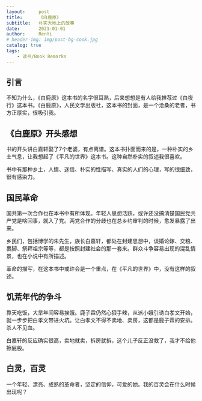 ```yaml
---
layout:     post
title:      《白鹿原》
subtitle:   朴实大地上的故事
date:       2021-01-01
author:     RenYi
# header-img: img/post-bg-cook.jpg
catalog: true
tags:
    - 读书/Book Remarks
---
```


## 引言

不知为什么，《白鹿原》这本书的名字很耳熟，后来想想是有人给我推荐过《白夜行》这本书。《白鹿原》，人民文学出版社，这本书的封面，是一个沧桑的老者，书方正厚实，很吸引我。



## 《白鹿原》开头感想

书的开头讲白嘉轩娶了7个老婆，有点离谱。这本书扑面而来的是，一种朴实的乡土气息，让我想起了《平凡的世界》这本书。这种自然朴实的叙述我很喜欢。



书中有那种乡土，人情、迷信、朴实的性描写、真实的人们的心理，写的很细致，很有感染力。



## 国民革命

国共第一次合作也在本书中有所体现。年轻人思想活跃，或许还没搞清楚国民党共产党是啥回事，就入了党。两党合作的分歧也在总乡约审判的时候，愈发暴露了出来。



乡民们，包括博学的朱先生，族长白嘉轩，都处在封建思想中，谈婚论嫁、交粮、裹脚、祭拜祖宗等等，都是按照封建社会的那一套来。群众斗争容易出现的混乱情景，也在小说中有所描述。



革命的描写，在这本书中或许会是一个重点，在《平凡的世界》中，没有这样的叙述。



## 饥荒年代的争斗

靠天吃饭，大旱年间容易挨饿。鹿子霖仍然心狠手辣，从派小娥引诱白孝文开始，就一步步把白孝文带进火坑。让白孝文不得不卖地、卖房，这都是鹿子霖的安排。杀人不见血。



白嘉轩的反应确实很高，卖地就卖，拆房就拆，这个儿子反正没救了，我才不给他擦屁股。



## 白灵，百灵

一个年轻、漂亮、成熟的革命者，坚定的信仰，可爱的她。我的百灵会在什么时候出现呢？